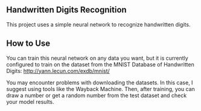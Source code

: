## Handwritten Digits Recognition
This project uses a simple neural network to recognize handwritten digits.

## How to Use
You can train this neural network on any data you want, but it is currently configured to train on the dataset from the MNIST Database of Handwritten Digits:
http://yann.lecun.com/exdb/mnist/

You may encounter problems with downloading the datasets. In this case, I suggest using tools like the Wayback Machine.
Then, after training, you can draw a number or get a random number from the test dataset and check your model results.
